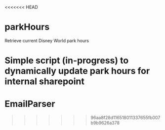 <<<<<<< HEAD
# parkHours
Retrieve current Disney World park hours

Simple script (in-progress) to dynamically update park hours for internal sharepoint
=======
# EmailParser
>>>>>>> 96aa8f28d116518011337655fb007b9b9626a378
